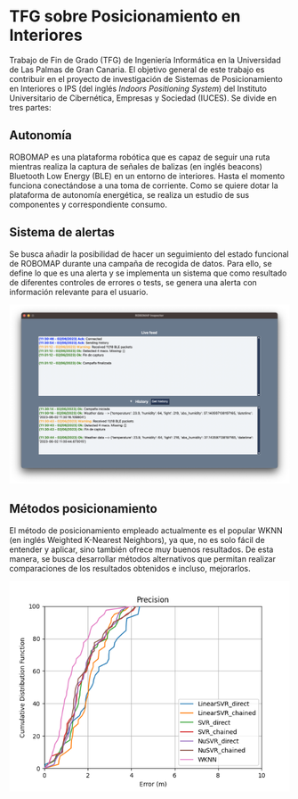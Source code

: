 # TFG sobre Posicionamiento en Interiores

Trabajo de Fin de Grado (TFG) de Ingeniería Informática en la Universidad de Las Palmas de Gran Canaria. El objetivo general de este trabajo es contribuir en el proyecto de investigación de Sistemas de Posicionamiento en Interiores o IPS (del inglés <i>Indoors Positioning System</i>) del Instituto Universitario de Cibernética, Empresas y Sociedad (IUCES). Se divide en tres partes:

## Autonomía
ROBOMAP es una plataforma robótica que es capaz de seguir una ruta mientras realiza la captura de señales de balizas (en inglés beacons) Bluetooth Low Energy (BLE) en un entorno de interiores. Hasta el momento funciona conectándose a una toma de corriente. Como se quiere dotar la plataforma de autonomía energética, se realiza un estudio de sus componentes y correspondiente consumo.

## Sistema de alertas
Se busca añadir la posibilidad de hacer un seguimiento del estado funcional de ROBOMAP durante una campaña de recogida de datos. Para ello, se define lo que es una alerta y se implementa un sistema que como resultado de diferentes controles de errores o tests, se genera una alerta con información relevante para el usuario.

<p align="center">
  <img src="Images/AlertsGUI.png" alt="ROBOMAP Inspector">
</p>

## Métodos posicionamiento
El método de posicionamiento empleado actualmente es el popular WKNN (en inglés Weighted K-Nearest Neighbors), ya que, no es solo fácil de entender y aplicar, sino también ofrece muy buenos resultados. De esta manera, se busca desarrollar métodos alternativos que permitan realizar comparaciones de los resultados obtenidos e incluso, mejorarlos.

<p align="center">
  <img src="Images/all_error_plot.png" alt="ROBOMAP Inspector">
</p>
